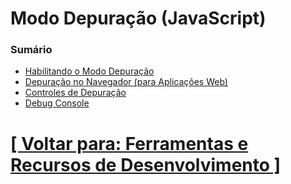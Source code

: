 # Modo Depuração (JavaScript)

### Sumário

- [Habilitando o Modo Depuração](./2-habilitando-modo-depuracao.md)
- [Depuração no Navegador (para Aplicações Web)](./3-depuracao-navegador.md)
- [Controles de Depuração](./4-controles-depuracao.md)
- [Debug Console](./5-debug-console.md)

# [[ Voltar para: Ferramentas e Recursos de Desenvolvimento ]](../1-ferramentas-recursos-desenvolvimento.md)